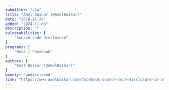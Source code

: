 ```yaml
---
submitter: "c2a"
title: "Amol Baikar (@AmolBaikar)"
date: "2018-11-26"
added: "2024-11-03"
description: ""
vulnerabilities: [
    "Source code disclosure"
]
programs: [
    "Meta / Facebook"
]
authors: [
    "Amol Baikar (@AmolBaikar)"
]
bounty: "undisclosed"
link: "https://www.amolbaikar.com/facebook-source-code-disclosure-in-ads-api/"
---
```




